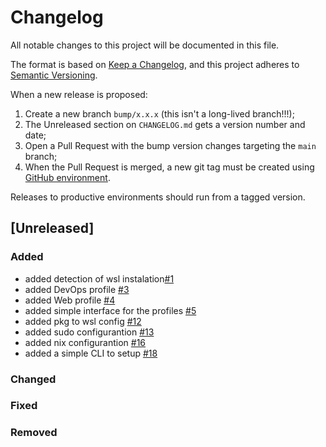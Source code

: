 # Changelog

All notable changes to this project will be documented in this file.

The format is based on [Keep a Changelog](https://keepachangelog.com/en/1.0.0/), and this project adheres to [Semantic Versioning](https://semver.org/spec/v2.0.0.html).

When a new release is proposed:

1. Create a new branch `bump/x.x.x` (this isn't a long-lived branch!!!);
2. The Unreleased section on `CHANGELOG.md` gets a version number and date;
3. Open a Pull Request with the bump version changes targeting the `main` branch;
4. When the Pull Request is merged, a new git tag must be created using [GitHub environment](https://github.com/bl4ckw1d0w/dev-starter/tags).

Releases to productive environments should run from a tagged version.

## [Unreleased]

### Added

- added detection of wsl instalation[#1](https://github.com/bl4ckw1d0w/dev-starter/issues/1)
- added DevOps profile [#3](https://github.com/bl4ckw1d0w/dev-starter/issues/3)
- added Web profile [#4](https://github.com/bl4ckw1d0w/dev-starter/issues/4)
- added simple interface for the profiles [#5](https://github.com/bl4ckw1d0w/dev-starter/issues/5)
- added pkg to wsl config [#12](https://github.com/bl4ckw1d0w/dev-starter/issues/12)
- added sudo configurantion [#13](https://github.com/bl4ckw1d0w/dev-starter/issues/13)
- added nix configurantion [#16](https://github.com/bl4ckw1d0w/dev-starter/issues/16)
- added a simple CLI to setup [#18](https://github.com/bl4ckw1d0w/dev-starter/issues/18)

### Changed

### Fixed

### Removed
